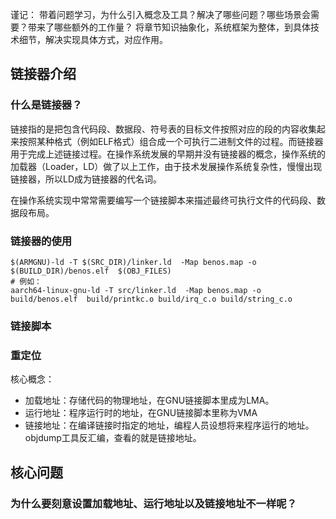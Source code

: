 谨记：
带着问题学习，为什么引入概念及工具？解决了哪些问题？哪些场景会需要？带来了哪些额外的工作量？
将章节知识抽象化，系统框架为整体，到具体技术细节，解决实现具体方式，对应作用。

## 链接器介绍

### 什么是链接器？
链接指的是把包含代码段、数据段、符号表的目标文件按照对应的段的内容收集起来按照某种格式（例如ELF格式）组合成一个可执行二进制文件的过程。而链接器用于完成上述链接过程。在操作系统发展的早期并没有链接器的概念，操作系统的加载器（Loader，LD）做了以上工作，由于技术发展操作系统复杂性，慢慢出现链接器，所以LD成为链接器的代名词。


在操作系统实现中常常需要编写一个链接脚本来描述最终可执行文件的代码段、数据段布局。
### 链接器的使用
```shell
$(ARMGNU)-ld -T $(SRC_DIR)/linker.ld  -Map benos.map -o $(BUILD_DIR)/benos.elf  $(OBJ_FILES)
# 例如：
aarch64-linux-gnu-ld -T src/linker.ld  -Map benos.map -o build/benos.elf  build/printkc.o build/irq_c.o build/string_c.o  
```

### 链接脚本

### 重定位

核心概念：
* 加载地址：存储代码的物理地址，在GNU链接脚本里成为LMA。
* 运行地址：程序运行时的地址，在GNU链接脚本里称为VMA
* 链接地址：在编译链接时指定的地址，编程人员设想将来程序运行的地址。objdump工具反汇编，查看的就是链接地址。


## 核心问题

### 为什么要刻意设置加载地址、运行地址以及链接地址不一样呢？

